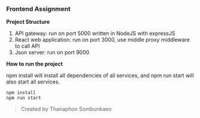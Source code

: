 ### Frontend Assignment

**Project Structure**

1. API gateway: run on port 5000 written in NodeJS with expressJS
2. React web application: run on port 3000, use middle proxy middleware to call API
3. Json server: run on port 9000

**How to run the project**

npm install will install all dependencies of all services, and npm run start will also start all services.

```
npm install
npm run start
```

> Created by Thanaphon Sombunkaeo